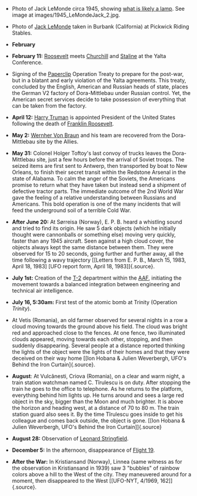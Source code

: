 ﻿
- Photo of Jack LeMonde circa 1945, showing [what is likely a lamp](http://www.nidsci.org/news/lemonde_update.php). See image at images/1945_LeMondeJack_2.jpg.


- Photo of [Jack LeMonde](mailto:jacktar@worldnet.att.net) taken in Burbank (California) at Pickwick Riding Stables.

- **February**


-   **February 11:** [Roosevelt](RooseveltFranklinDelano.html) meets [Churchill](ChurchillWinston.html) and [Staline](StalineJoseph.html) at the Yalta Conference.


- Signing of the [Paperclip](Paperclip.html) Operation Treaty to prepare for the post-war, but in a blatant and early violation of the Yalta agreements. This treaty, concluded by the English, American and Russian heads of state, places the German V2 factory of Dora-Mittlebau under Russian control. Yet, the American secret services decide to take possession of everything that can be taken from the factory.


-   **April 12:** [Harry Truman](TrumanHarryS.html) is appointed President of the United States following the death of [Franklin Roosevelt](RooseveltFranklinDelano.html).


-   **May 2:** [Wernher Von Braun](VonBraunWernher.html) and his team
    are recovered from the Dora-Mittlebau site by the Allies.


-   **May 31:** Colonel Holger Toftoy's last convoy of trucks leaves the Dora-Mittlebau site, just a few hours before the arrival of Soviet troops. The seized items are first sent to Antwerp, then transported by boat to New Orleans, to finish their secret transit within the Redstone Arsenal in the state of Alabama. To calm the anger of the Soviets, the Americans promise to return what they have taken but instead send a shipment of defective tractor parts. The immediate outcome of the 2nd World War gave the feeling of a relative understanding between Russians and Americans. This bold operation is one of the many incidents that will feed the underground soil of a terrible Cold War.


-   **After June 20:** At Sørreisa (Norway), E. P. B. heard a whistling
    sound and tried to find its origin. He saw 5 dark objects (which he
    initially thought were cannonballs or something else) moving very
    quickly, faster than any 1945 aircraft. Seen against a high cloud
    cover, the objects always kept the same distance between them. They
    were observed for 15 to 20 seconds, going further and further away,
    all the time following a wavy trajectory [\[Letters from E. P. B.,
    March 15, 1983, April 18, 1983\] \[UFO report form, April 18,
    1983\]]{.source}.


-   **July 1st:** Creation of the [T-2](T2.html) department within the [AAF](AAF.html), initiating the movement towards a balanced integration between engineering and technical air intelligence.


-   **July 16, 5:30am:** First test of the atomic bomb at Trinity (Operation *Trinity*).


- At Vetis (Romania), an old farmer observed for several nights in a row a cloud moving towards the ground above his field. The cloud was bright red and approached close to the fences. At one fence, two illuminated clouds appeared, moving towards each other, stopping, and then suddenly disappearing. Several people at a distance reported thinking the lights of the object were the lights of their homes and that they were deceived on their way home [[Ion Hobana & Julien Weverbergh, UFO's Behind the Iron Curtain]{.source}.

-   **August**: At Vulcânesti, Criova (Romania), on a clear and warm night, a train station watchman named C. Tîrulescu is on duty. After stopping the train he goes to the office to telephone. As he returns to the platform, everything behind him lights up. He turns around and sees a large red object in the sky, bigger than the Moon and much brighter. It is above the horizon and heading west, at a distance of 70 to 80 m. The train station guard also sees it. By the time Tîrulescu goes inside to get his colleague and comes back outside, the object is gone. [\[Ion Hobana & Julien Weverbergh, UFO's Behind the Iron Curtain\]]{.source}


-   **August 28:** Observation of [Leonard Stringfield](StringfieldLeonardH.html).


-   **December 5:** In the afternoon, disappearance of [Flight 19](1945-12-05_Vol19.html).


- **After the War:** In Kristiansand (Norway), Linnea (same witness as for the observation in Kristiansand in 1939) saw 3 "bubbles" of rainbow colors above a hill to the West of the city. They maneuvered around for a moment, then disappeared to the West [\[UFO-NYT, 4/1969, 162\]]{.source}.
